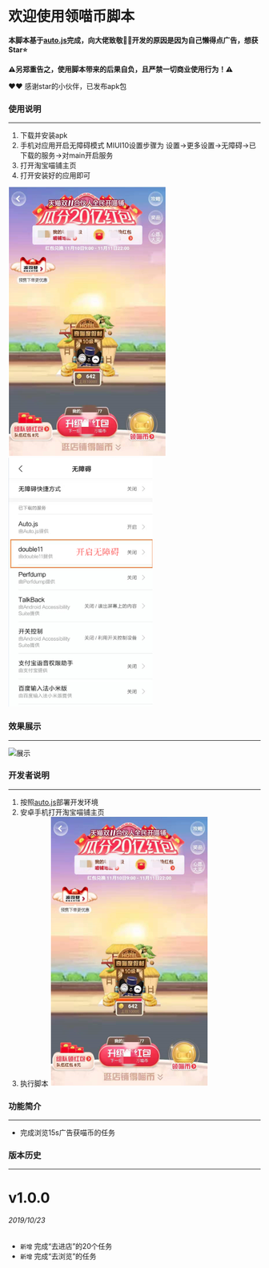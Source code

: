 # 欢迎使用领喵币脚本

**本脚本基于[auto.js](https://github.com/hyb1996/Auto.js)完成，向大佬致敬:raised_hands::raised_hands:开发的原因是因为自己懒得点广告，想获Star:star:**  

**:warning:另郑重告之，使用脚本带来的后果自负，且严禁一切商业使用行为！:warning:**

:heart::heart: 感谢star的小伙伴，已发布apk包

### 使用说明
******
1. 下载并安装apk
2. 手机对应用开启无障碍模式 MIUI10设置步骤为 设置->更多设置->无障碍->已下载的服务->对main开启服务
3. 打开淘宝喵铺主页
4. 打开安装好的应用即可  

![淘宝喵铺主页](https://github.com/ErazerControl/2019double11/blob/master/images/taobao.jpg)
![淘宝喵铺主页](https://github.com/ErazerControl/2019double11/blob/master/images/settings.jpg)

### 效果展示
******
![展示](https://github.com/ErazerControl/2019double11/blob/master/images/show.gif)

### 开发者说明
******
1. 按照[auto.js](https://github.com/hyb1996/Auto.js)部署开发环境
2. 安卓手机打开淘宝喵铺主页
3. 执行脚本
![淘宝喵铺主页](https://github.com/ErazerControl/2019double11/blob/master/images/taobao.jpg)

### 功能简介
******
* 完成浏览15s广告获喵币的任务

### 版本历史
******
# v1.0.0
###### 2019/10/23
* `新增` 完成“去进店”的20个任务
* `新增` 完成“去浏览”的任务